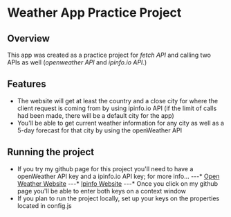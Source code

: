 # Weather App Practice Project

## Overview
This app was created as a practice project for *fetch API* and calling two APIs as well (*openweather API* and *ipinfo.io API.*)

## Features
- The website will get at least the country and a close city for where the client request is coming from by using ipinfo.io API (if the limit of calls had been made, there will be a default city for the app)
- You'll be able to get current weather information for any city as well as a 5-day forecast for that city by using the openWeather API

## Running the project
- If you try my github page for this project you'll need to have a openWeather API key and a ipinfo.io API key; for more info...
---* [Open Weather Website](https://openweathermap.org/api)
---* [Ipinfo Website](https://ipinfo.io/)
---* Once you click on my github page you'll be able to enter both keys on a context window
- If you plan to run the project locally, set up your keys on the properties located in config.js
